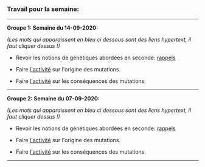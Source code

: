 ### Travail pour la semaine:


______


**Groupe 1: Semaine du 14-09-2020:**

*(Les mots qui apparaissent en bleu ci dessous sont des liens hypertext, il faut cliquer dessus !)*

- Revoir les notions de génétiques abordées en seconde: [rappels](https://github.com/YannBouyeron/SVT1S/blob/master/Transmission%2C%20variation%20et%20expression%20du%20patrimoine%20génétique/rappels.md)

- Faire [l'activité](https://github.com/YannBouyeron/SVT1S/blob/master/Transmission%2C%20variation%20et%20expression%20du%20patrimoine%20génétique/A3%20L'origine%20des%20mutations.md) sur l'origine des mutations.

- Faire [l'activité](https://github.com/YannBouyeron/SVT1S/blob/master/Transmission%2C%20variation%20et%20expression%20du%20patrimoine%20génétique/A4%20Les%20conséquences%20des%20mutations.md) sur les conséquences des mutations.

______


**Groupe 2: Semaine du 07-09-2020:**

*(Les mots qui apparaissent en bleu ci dessous sont des liens hypertext, il faut cliquer dessus !)*

- Revoir les notions de génétiques abordées en seconde: [rappels](https://github.com/YannBouyeron/SVT1S/blob/master/Transmission%2C%20variation%20et%20expression%20du%20patrimoine%20génétique/rappels.md)

- Faire [l'activité](https://github.com/YannBouyeron/SVT1S/blob/master/Transmission%2C%20variation%20et%20expression%20du%20patrimoine%20génétique/A3%20L'origine%20des%20mutations.md) sur l'origine des mutations.

- Faire [l'activité](https://github.com/YannBouyeron/SVT1S/blob/master/Transmission%2C%20variation%20et%20expression%20du%20patrimoine%20génétique/A4%20Les%20conséquences%20des%20mutations.md) sur les conséquences des mutations.

______

